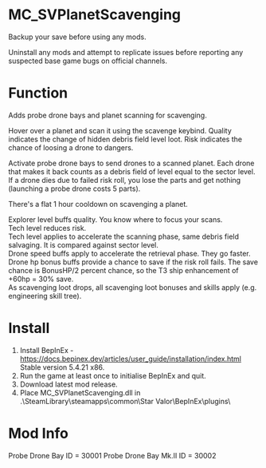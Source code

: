 # MC_SVPlanetScavenging  
  
Backup your save before using any mods.  
  
Uninstall any mods and attempt to replicate issues before reporting any suspected base game bugs on official channels.  
    
Function  
========  
Adds probe drone bays and planet scanning for scavenging.  
  
Hover over a planet and scan it using the scavenge keybind.  Quality indicates the change of hidden debris field level loot.  Risk indicates the chance of loosing a drone to dangers.  
  
Activate probe drone bays to send drones to a scanned planet.  Each drone that makes it back counts as a debris field of level equal to the sector level.  If a drone dies due to failed risk roll, you lose the parts and get nothing (launching a probe drone costs 5 parts).  
  
There's a flat 1 hour cooldown on scavenging a planet.  
  
Explorer level buffs quality.  You know where to focus your scans.  
Tech level reduces risk.  
Tech level applies to accelerate the scanning phase, same debris field salvaging.  It is compared against sector level.  
Drone speed buffs apply to accelerate the retrieval phase.  They go faster.  
Drone hp bonus buffs provide a chance to save if the risk roll fails.  The save chance is BonusHP/2 percent chance, so the T3 ship enhancement of +60hp = 30% save.  
As scavenging loot drops, all scavenging loot bonuses and skills apply (e.g. engineering skill tree).  
  
Install  
=======  
1. Install BepInEx - https://docs.bepinex.dev/articles/user_guide/installation/index.html Stable version 5.4.21 x86.  
2. Run the game at least once to initialise BepInEx and quit.  
3. Download latest mod release.  
4. Place MC_SVPlanetScavenging.dll in .\SteamLibrary\steamapps\common\Star Valor\BepInEx\plugins\  
  
Mod Info
======
Probe Drone Bay ID = 30001
Probe Drone Bay Mk.II ID = 30002
  
